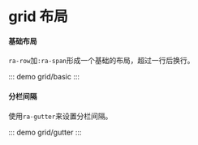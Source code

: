 # grid 布局





#### 基础布局

`ra-row`加`:ra-span`形成一个基础的布局，超过一行后换行。

::: demo
grid/basic
:::

#### 分栏间隔

使用`ra-gutter`来设置分栏间隔。

::: demo
grid/gutter
:::
